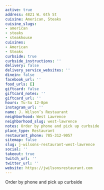 ```yaml
---
active: true
address: 4821 W. 6th St
cuisine: American, Steaks
cuisine_slugs:
- american
- steaks
- steakhouse
cuisines:
- American
- Steaks
curbside: true
curbside_instructions: ''
delivery: false
delivery_service_websites: ''
dinein: false
facebook_url: ''
food_urls: []
giftcard: false
giftcard_notes: ''
giftcard_url: ''
hours: Tu-Su 12-8pm
instagram_url: ''
name: J. Wilson’s Restaurant
neighborhood: West Lawrence
neighborhood_slug: west-lawrence
notes: Order by phone and pick up curbside
place_type: Restaurant
restaurant_phone: 785-312-9057
sitemap: false
slug: j-wilsons-restaurant-west-lawrence
social: ''
takeout: true
twitch_url: ''
twitter_url: ''
website: https://jwilsonsrestaurant.com
---
```


Order by phone and pick up curbside